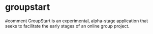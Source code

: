 # groupstart
#comment
GroupStart is an experimental, alpha-stage application that seeks to facilitate the early stages of an online group project.
